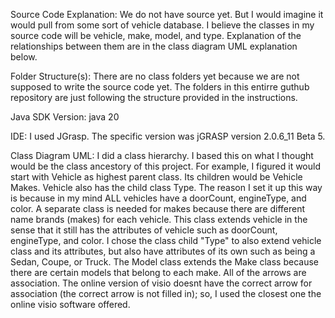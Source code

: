 Source Code Explanation: 
We do not have source yet. But I would imagine it would pull from some sort of vehicle database. I believe the classes in my source code will be vehicle, make, model, and type. Explanation of the relationships between them are in the class diagram UML explanation below. 

Folder Structure(s): There are no class folders yet because we are not supposed to write the source code yet. The folders in this entirre guthub repository are just following the structure provided in the instructions.

Java SDK Version: java 20

IDE: I used JGrasp. The specific version was jGRASP version 2.0.6_11 Beta 5.

Class Diagram UML:
I did a class hierarchy. I based this on what I thought would be the class ancestory of this project. For example, I figured it would start with Vehicle as highest parent class. Its children would be Vehicle Makes. Vehicle also has the child class Type. The reason I set it up this way is because in my mind ALL vehicles have a doorCount, engineType, and color. A separate class is needed for makes because there are different name brands (makes) for each vehicle. This class extends vehicle in the sense that it still has the attributes of vehicle such as doorCount, engineType, and color. I chose the class child "Type" to also extend vehicle class and its attributes, but also have attributes of its own such as being a Sedan, Coupe, or Truck. The Model class extends the Make class because there are certain models that belong to each make. All of the arrows are association. The online version of visio doesnt have the correct arrow for association (the correct arrow is not filled in); so, I used the closest one the online visio software offered. 

